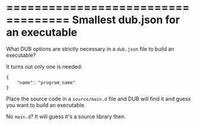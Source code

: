 ===================================
Smallest dub.json for an executable
===================================

What DUB options are strictly necessary in a `dub.json` file to build an executable?


It turns out only one is needed:

    {
        "name": "program_name"
    }

Place the source code in a `source/main.d` file and DUB will find it and guess
you want to build an executable.

No `main.d`? It will guess it's a source library then.
